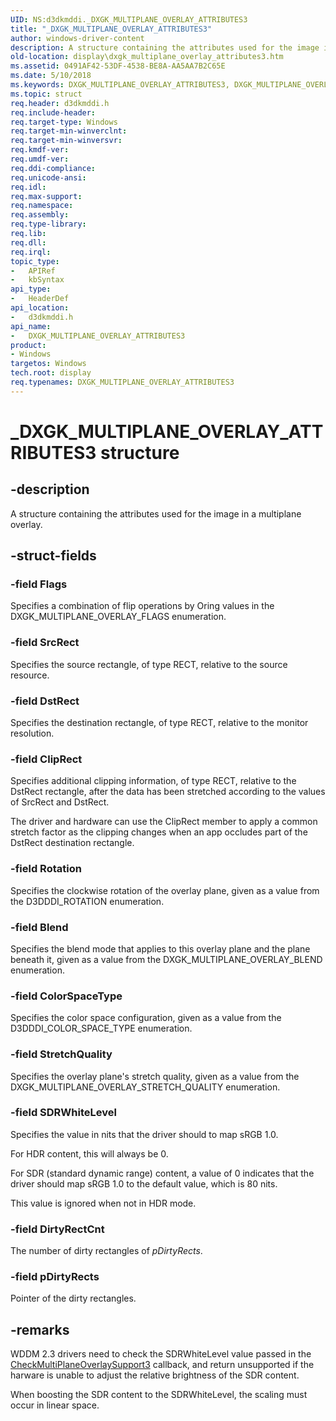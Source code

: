 ```yaml
---
UID: NS:d3dkmddi._DXGK_MULTIPLANE_OVERLAY_ATTRIBUTES3
title: "_DXGK_MULTIPLANE_OVERLAY_ATTRIBUTES3"
author: windows-driver-content
description: A structure containing the attributes used for the image in a multiplane overlay.
old-location: display\dxgk_multiplane_overlay_attributes3.htm
ms.assetid: 0491AF42-53DF-4538-BE8A-AA5AA7B2C65E
ms.date: 5/10/2018
ms.keywords: DXGK_MULTIPLANE_OVERLAY_ATTRIBUTES3, DXGK_MULTIPLANE_OVERLAY_ATTRIBUTES3 structure [Display Devices], _DXGK_MULTIPLANE_OVERLAY_ATTRIBUTES3, d3dkmddi/DXGK_MULTIPLANE_OVERLAY_ATTRIBUTES3, display.dxgk_multiplane_overlay_attributes3
ms.topic: struct
req.header: d3dkmddi.h
req.include-header: 
req.target-type: Windows
req.target-min-winverclnt: 
req.target-min-winversvr: 
req.kmdf-ver: 
req.umdf-ver: 
req.ddi-compliance: 
req.unicode-ansi: 
req.idl: 
req.max-support: 
req.namespace: 
req.assembly: 
req.type-library: 
req.lib: 
req.dll: 
req.irql: 
topic_type:
-	APIRef
-	kbSyntax
api_type:
-	HeaderDef
api_location:
-	d3dkmddi.h
api_name:
-	DXGK_MULTIPLANE_OVERLAY_ATTRIBUTES3
product:
- Windows
targetos: Windows
tech.root: display
req.typenames: DXGK_MULTIPLANE_OVERLAY_ATTRIBUTES3
---
```


# _DXGK_MULTIPLANE_OVERLAY_ATTRIBUTES3 structure


## -description


A structure containing the attributes used for the image in a multiplane overlay.


## -struct-fields




### -field Flags

Specifies a combination of flip operations by Oring values in the DXGK_MULTIPLANE_OVERLAY_FLAGS enumeration.


### -field SrcRect

Specifies the source rectangle, of type RECT, relative to the source resource.


### -field DstRect

Specifies the destination rectangle, of type RECT, relative to the monitor resolution.


### -field ClipRect

Specifies additional clipping information, of type RECT, relative to the DstRect rectangle, after the data has been stretched according to the values of SrcRect and DstRect.

The driver and hardware can use the ClipRect member to apply a common stretch factor as the clipping changes when an app occludes part of the DstRect destination rectangle.


### -field Rotation

Specifies the clockwise rotation of the overlay plane, given as a value from the D3DDDI_ROTATION enumeration.


### -field Blend

Specifies the blend mode that applies to this overlay plane and the plane beneath it, given as a value from the DXGK_MULTIPLANE_OVERLAY_BLEND enumeration.


### -field ColorSpaceType

Specifies the color space configuration, given as a value from the D3DDDI_COLOR_SPACE_TYPE enumeration.


### -field StretchQuality

Specifies the overlay plane's stretch quality, given as a value from the DXGK_MULTIPLANE_OVERLAY_STRETCH_QUALITY enumeration.


### -field SDRWhiteLevel

Specifies the value in nits that the driver should to map sRGB 1.0.

For HDR content, this will always be 0.

For SDR (standard dynamic range) content, a value of 0 indicates that the driver should map sRGB 1.0 to the default value, which is 80 nits.

This value is ignored when not in HDR mode.

### -field DirtyRectCnt

The number of dirty rectangles of *pDirtyRects*.

### -field pDirtyRects

Pointer of the dirty rectangles.

## -remarks

WDDM 2.3 drivers need to check the SDRWhiteLevel value passed in the [CheckMultiPlaneOverlaySupport3](nc-d3dkmddi-dxgkddi_checkmultiplaneoverlaysupport3.md) callback, and return unsupported if the harware is unable to adjust the relative brightness of the SDR content.

When boosting the SDR content to the SDRWhiteLevel, the scaling must occur in linear space.

